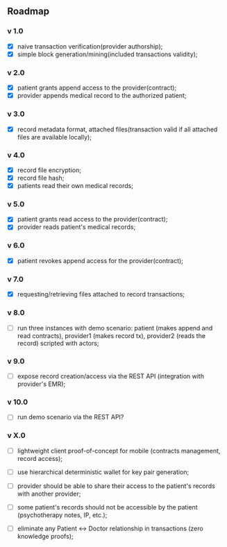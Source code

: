 ## Roadmap
### v 1.0
- [x] naive transaction verification(provider authorship);
- [x] simple block generation/mining(included transactions validity);

### v 2.0
- [x] patient grants append access to the provider(contract);
- [x] provider appends medical record to the authorized patient;

### v 3.0
- [x] record metadata format, attached files(transaction valid if all attached files are available locally);

### v 4.0
- [x] record file encryption;
- [x] record file hash;
- [x] patients read their own medical records;

### v 5.0
- [x] patient grants read access to the provider(contract);
- [x] provider reads patient's medical records;

### v 6.0
- [x] patient revokes append access for the provider(contract);

### v 7.0 
- [x] requesting/retrieving files attached to record transactions;

### v 8.0
- [ ] run three instances with demo scenario: patient (makes append and read contracts), provider1 (makes record tx), provider2 (reads the record) scripted with actors;

### v 9.0
- [ ] expose record creation/access via the REST API (integration with provider's EMR);

### v 10.0
- [ ] run demo scenario via the REST API?

### v X.0
- [ ] lightweight client proof-of-concept for mobile (contracts management, record access);
- [ ] use hierarchical deterministic wallet for key pair generation;
- [ ] provider should be able to share their access to the patient's records with another provider;
- [ ] some patient's records should not be accessible by the patient (psychotherapy notes, IP, etc.);
- [ ] eliminate any Patient <-> Doctor relationship in transactions (zero knowledge proofs);

